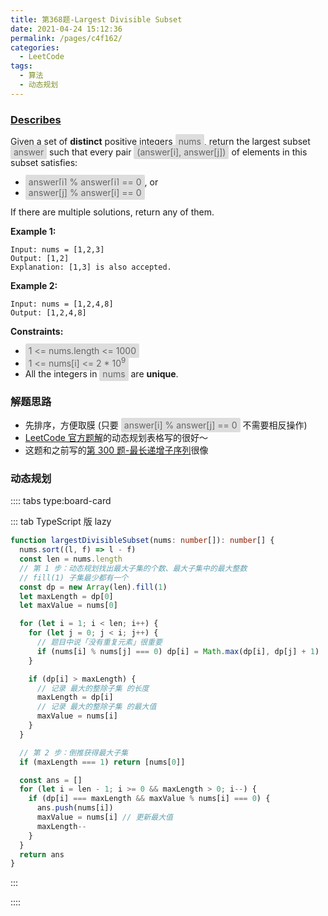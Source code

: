 ```yaml
---
title: 第368题-Largest Divisible Subset
date: 2021-04-24 15:12:36
permalink: /pages/c4f162/
categories:
  - LeetCode
tags:
  - 算法
  - 动态规划
---
```


### [Describes](https://leetcode-cn.com/problems/largest-divisible-subset/)

Given a set of **distinct** positive integers <span style="background: #ddd; color: #666; padding: 3px 5px; border-radius: 2px;">nums</span>, return the largest subset <span style="background: #ddd; color: #666; padding: 3px 5px; border-radius: 2px;">answer</span> such that every pair <span style="background: #ddd; color: #666; padding: 3px 5px; border-radius: 2px;">(answer[i], answer[j])</span> of elements in this subset satisfies:

- <span style="background: #ddd; color: #666; padding: 3px 5px; border-radius: 2px;">answer[i] % answer[j] == 0</span>, or
- <span style="background: #ddd; color: #666; padding: 3px 5px; border-radius: 2px;">answer[j] % answer[i] == 0</span>

If there are multiple solutions, return any of them.

<!-- more -->

**Example 1:**

```
Input: nums = [1,2,3]
Output: [1,2]
Explanation: [1,3] is also accepted.
```

**Example 2:**

```
Input: nums = [1,2,4,8]
Output: [1,2,4,8]
```

**Constraints:**

- <span style="background: #ddd; color: #666; padding: 3px 5px; border-radius: 2px;">1 <= nums.length <= 1000</span>
- <span style="background: #ddd; color: #666; padding: 3px 5px; border-radius: 2px;">1 <= nums[i] <= 2 \* 10<sup>9</sup></span>
- All the integers in <span style="background: #ddd; color: #666; padding: 3px 5px; border-radius: 2px;">nums</span> are **unique**.

### 解题思路

- 先排序，方便取膜 (只要 <span style="background: #ddd; color: #666; padding: 3px 5px; border-radius: 2px;">answer[i] % answer[j] == 0</span> 不需要相反操作)
- [LeetCode 官方题解](https://leetcode-cn.com/problems/largest-divisible-subset/solution/zui-da-zheng-chu-zi-ji-by-leetcode-solut-t4pz/)的动态规划表格写的很好～
- 这题和之前写的[第 300 题-最长递增子序列](https://xiaojun996.top/pages/8059a6/)很像

### 动态规划

:::: tabs type:board-card

::: tab TypeScript 版 lazy

```TypeScript
function largestDivisibleSubset(nums: number[]): number[] {
  nums.sort((l, f) => l - f)
  const len = nums.length
  // 第 1 步：动态规划找出最大子集的个数、最大子集中的最大整数
  // fill(1) 子集最少都有一个
  const dp = new Array(len).fill(1)
  let maxLength = dp[0]
  let maxValue = nums[0]

  for (let i = 1; i < len; i++) {
    for (let j = 0; j < i; j++) {
      // 题目中说「没有重复元素」很重要
      if (nums[i] % nums[j] === 0) dp[i] = Math.max(dp[i], dp[j] + 1)
    }

    if (dp[i] > maxLength) {
      // 记录 最大的整除子集 的长度
      maxLength = dp[i]
      // 记录 最大的整除子集 的最大值
      maxValue = nums[i]
    }
  }

  // 第 2 步：倒推获得最大子集
  if (maxLength === 1) return [nums[0]]

  const ans = []
  for (let i = len - 1; i >= 0 && maxLength > 0; i--) {
    if (dp[i] === maxLength && maxValue % nums[i] === 0) {
      ans.push(nums[i])
      maxValue = nums[i] // 更新最大值
      maxLength--
    }
  }
  return ans
}
```

:::

::::
